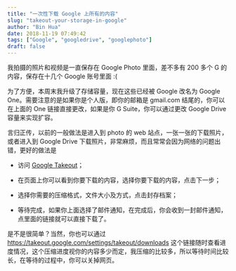 ```yaml
---
title: "一次性下载 Google 上所有的内容"
slug: "takeout-your-storage-in-google"
author: "Bin Hua"
date: 2018-11-19 07:49:42
tags: ["Google", "googledrive", "googlephoto"]
draft: false
---
```


我拍摄的照片和视频是一直保存在 Google Photo 里面，差不多有 200 多个 G 的内容，保存在十几个 Google 账号里面 :(

为了方便，本周末我升级了存储容量，现在这些已经被 Google 改名为 Google One。需要注意的是如果你是个人版，即你的邮箱是 gmail.com 结尾的，你可以在上面的 One 链接直接更改，如果是你 G Suite，你可以通过更改 Google Drive 容量来实现扩容。

言归正传，以前的一般做法是进入到 photo 的 web 站点，一张一张的下载照片，或者进入到 Google Drive 下载照片，非常麻烦，而且常常会因为网络的问题出错，更好的做法是
 
- 访问 [Google Takeout](https://takeout.google.com/settings/takeout)； 
 
- 在页面上你可以看到你要下载的内容，选择你要下载的内容，点击下一步； 

- 选择你需要的压缩格式，文件大小及方式，点击封存档案； 
 
- 等待完成，如果你上面选择了邮件通知，在完成后，你会收到一封邮件通知，点里面的链接就可以直接下载了。 

是不是很简单？当然，你也可以通过 https://takeout.google.com/settings/takeout/downloads 这个链接随时查看进度情况，这个压缩进度视你的内容多少而定，我压缩的比较多，所以等待时间比较长，在等待的过程中，你可以关掉网页。